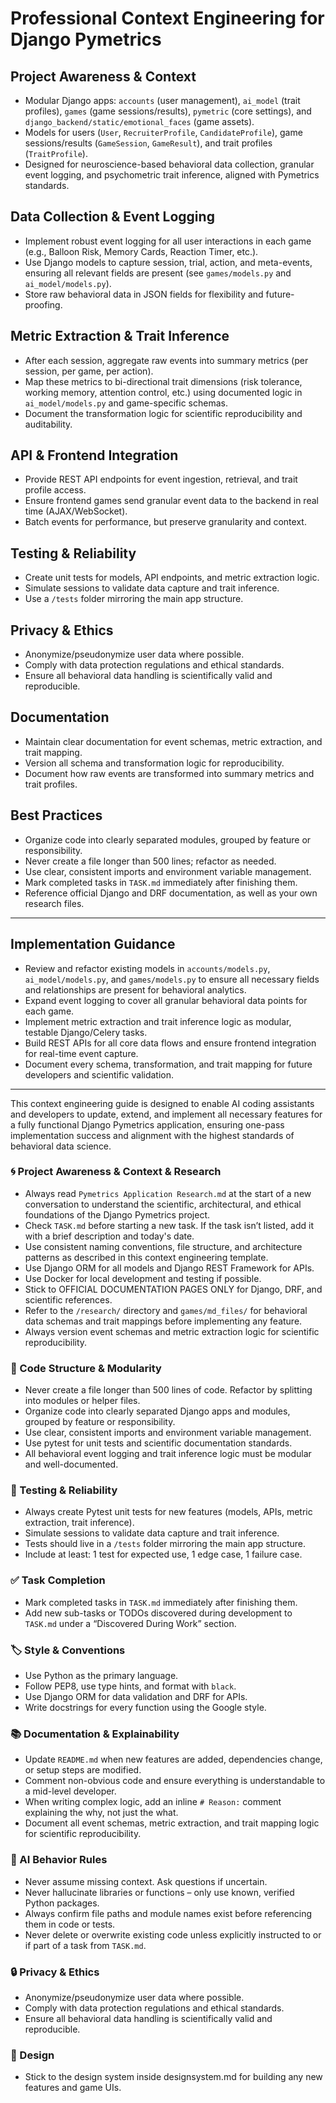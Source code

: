 # Professional Context Engineering for Django Pymetrics

## Project Awareness & Context
- Modular Django apps: `accounts` (user management), `ai_model` (trait profiles), `games` (game sessions/results), `pymetric` (core settings), and `django_backend/static/emotional_faces` (game assets).
- Models for users (`User`, `RecruiterProfile`, `CandidateProfile`), game sessions/results (`GameSession`, `GameResult`), and trait profiles (`TraitProfile`).
- Designed for neuroscience-based behavioral data collection, granular event logging, and psychometric trait inference, aligned with Pymetrics standards.

## Data Collection & Event Logging
- Implement robust event logging for all user interactions in each game (e.g., Balloon Risk, Memory Cards, Reaction Timer, etc.).
- Use Django models to capture session, trial, action, and meta-events, ensuring all relevant fields are present (see `games/models.py` and `ai_model/models.py`).
- Store raw behavioral data in JSON fields for flexibility and future-proofing.

## Metric Extraction & Trait Inference
- After each session, aggregate raw events into summary metrics (per session, per game, per action).
- Map these metrics to bi-directional trait dimensions (risk tolerance, working memory, attention control, etc.) using documented logic in `ai_model/models.py` and game-specific schemas.
- Document the transformation logic for scientific reproducibility and auditability.

## API & Frontend Integration
- Provide REST API endpoints for event ingestion, retrieval, and trait profile access.
- Ensure frontend games send granular event data to the backend in real time (AJAX/WebSocket).
- Batch events for performance, but preserve granularity and context.

## Testing & Reliability
- Create unit tests for models, API endpoints, and metric extraction logic.
- Simulate sessions to validate data capture and trait inference.
- Use a `/tests` folder mirroring the main app structure.

## Privacy & Ethics
- Anonymize/pseudonymize user data where possible.
- Comply with data protection regulations and ethical standards.
- Ensure all behavioral data handling is scientifically valid and reproducible.

## Documentation
- Maintain clear documentation for event schemas, metric extraction, and trait mapping.
- Version all schema and transformation logic for reproducibility.
- Document how raw events are transformed into summary metrics and trait profiles.

## Best Practices
- Organize code into clearly separated modules, grouped by feature or responsibility.
- Never create a file longer than 500 lines; refactor as needed.
- Use clear, consistent imports and environment variable management.
- Mark completed tasks in `TASK.md` immediately after finishing them.
- Reference official Django and DRF documentation, as well as your own research files.

---

## Implementation Guidance
- Review and refactor existing models in `accounts/models.py`, `ai_model/models.py`, and `games/models.py` to ensure all necessary fields and relationships are present for behavioral analytics.
- Expand event logging to cover all granular behavioral data points for each game.
- Implement metric extraction and trait inference logic as modular, testable Django/Celery tasks.
- Build REST APIs for all core data flows and ensure frontend integration for real-time event capture.
- Document every schema, transformation, and trait mapping for future developers and scientific validation.

---

This context engineering guide is designed to enable AI coding assistants and developers to update, extend, and implement all necessary features for a fully functional Django Pymetrics application, ensuring one-pass implementation success and alignment with the highest standards of behavioral data science.

### 🌀 Project Awareness & Context & Research
- Always read `Pymetrics Application Research.md` at the start of a new conversation to understand the scientific, architectural, and ethical foundations of the Django Pymetrics project.
- Check `TASK.md` before starting a new task. If the task isn’t listed, add it with a brief description and today's date.
- Use consistent naming conventions, file structure, and architecture patterns as described in this context engineering template.
- Use Django ORM for all models and Django REST Framework for APIs.
- Use Docker for local development and testing if possible.
- Stick to OFFICIAL DOCUMENTATION PAGES ONLY for Django, DRF, and scientific references.
- Refer to the `/research/` directory and `games/md_files/` for behavioral data schemas and trait mappings before implementing any feature.
- Always version event schemas and metric extraction logic for scientific reproducibility.

### 🧩 Code Structure & Modularity
- Never create a file longer than 500 lines of code. Refactor by splitting into modules or helper files.
- Organize code into clearly separated Django apps and modules, grouped by feature or responsibility.
- Use clear, consistent imports and environment variable management.
- Use pytest for unit tests and scientific documentation standards.
- All behavioral event logging and trait inference logic must be modular and well-documented.

### 🧪 Testing & Reliability
- Always create Pytest unit tests for new features (models, APIs, metric extraction, trait inference).
- Simulate sessions to validate data capture and trait inference.
- Tests should live in a `/tests` folder mirroring the main app structure.
- Include at least: 1 test for expected use, 1 edge case, 1 failure case.

### ✅ Task Completion
- Mark completed tasks in `TASK.md` immediately after finishing them.
- Add new sub-tasks or TODOs discovered during development to `TASK.md` under a “Discovered During Work” section.

### 🏷️ Style & Conventions
- Use Python as the primary language.
- Follow PEP8, use type hints, and format with `black`.
- Use Django ORM for data validation and DRF for APIs.
- Write docstrings for every function using the Google style.

### 📚 Documentation & Explainability
- Update `README.md` when new features are added, dependencies change, or setup steps are modified.
- Comment non-obvious code and ensure everything is understandable to a mid-level developer.
- When writing complex logic, add an inline `# Reason:` comment explaining the why, not just the what.
- Document all event schemas, metric extraction, and trait mapping logic for scientific reproducibility.

### 🤖 AI Behavior Rules
- Never assume missing context. Ask questions if uncertain.
- Never hallucinate libraries or functions – only use known, verified Python packages.
- Always confirm file paths and module names exist before referencing them in code or tests.
- Never delete or overwrite existing code unless explicitly instructed to or if part of a task from `TASK.md`.

### 🔒 Privacy & Ethics
- Anonymize/pseudonymize user data where possible.
- Comply with data protection regulations and ethical standards.
- Ensure all behavioral data handling is scientifically valid and reproducible.

### 🎨 Design
- Stick to the design system inside designsystem.md for building any new features and game UIs.

